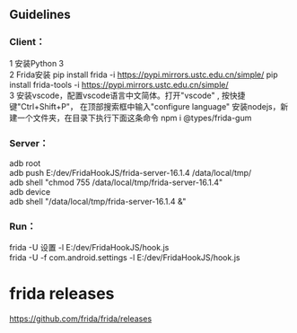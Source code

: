 
## Guidelines
### Client：  
1 安装Python 3  
2 Frida安装 pip install frida -i https://pypi.mirrors.ustc.edu.cn/simple/  pip install frida-tools -i https://pypi.mirrors.ustc.edu.cn/simple/  
3 安装vscode，配置vscode语言中文简体。打开"vscode" , 按快捷键"Ctrl+Shift+P"， 在顶部搜索框中输入"configure language" 安装nodejs，新建一个文件夹，在目录下执行下面这条命令 npm i @types/frida-gum  


### Server：
adb root  
adb push E:/dev/FridaHookJS/frida-server-16.1.4 /data/local/tmp/  
adb shell "chmod 755 /data/local/tmp/frida-server-16.1.4"  
adb device  
adb shell "/data/local/tmp/frida-server-16.1.4 &"  

### Run：
 frida -U  设置 -l E:/dev/FridaHookJS/hook.js   
 frida -U  -f com.android.settings -l E:/dev/FridaHookJS/hook.js

# frida releases
https://github.com/frida/frida/releases

